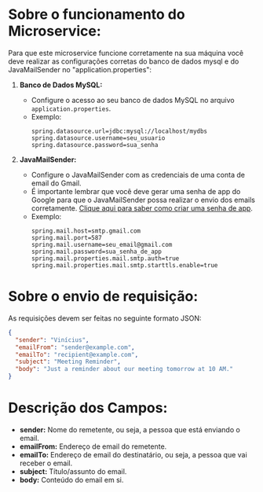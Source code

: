 # Sobre o funcionamento do Microservice:
Para que este microservice funcione corretamente na sua máquina você deve realizar as configurações corretas do banco de dados mysql e do JavaMailSender no "application.properties":

1. **Banco de Dados MySQL:**
   - Configure o acesso ao seu banco de dados MySQL no arquivo `application.properties`.
   - Exemplo:
     ```properties
     spring.datasource.url=jdbc:mysql://localhost/mydbs
     spring.datasource.username=seu_usuario
     spring.datasource.password=sua_senha
     ```

2. **JavaMailSender:**
   - Configure o JavaMailSender com as credenciais de uma conta de email do Gmail.
   - É importante lembrar que você deve gerar uma senha de app do Google para que o JavaMailSender possa realizar o envio dos emails corretamente. [Clique aqui para saber como criar uma senha de app](https://support.google.com/accounts/answer/185833?hl=pt-BR).
   - Exemplo:
     ```properties
     spring.mail.host=smtp.gmail.com
     spring.mail.port=587
     spring.mail.username=seu_email@gmail.com
     spring.mail.password=sua_senha_de_app
     spring.mail.properties.mail.smtp.auth=true
     spring.mail.properties.mail.smtp.starttls.enable=true

# Sobre o envio de requisição:
As requisições devem ser feitas no seguinte formato JSON:
```json
{
  "sender": "Vinícius",
  "emailFrom": "sender@example.com",
  "emailTo": "recipient@example.com",
  "subject": "Meeting Reminder",
  "body": "Just a reminder about our meeting tomorrow at 10 AM."
}
```

# Descrição dos Campos:

- **sender:** Nome do remetente, ou seja, a pessoa que está enviando o email.
- **emailFrom:** Endereço de email do remetente.
- **emailTo:** Endereço de email do destinatário, ou seja, a pessoa que vai receber o email.
- **subject:** Título/assunto do email.
- **body:** Conteúdo do email em si.
